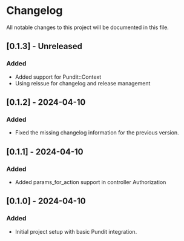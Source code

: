 # Changelog

All notable changes to this project will be documented in this file.

## [0.1.3] - Unreleased

### Added

- Added support for Pundit::Context
- Using reissue for changelog and release management

## [0.1.2] - 2024-04-10

### Added

- Fixed the missing changelog information for the previous version.

## [0.1.1] - 2024-04-10

### Added

- Added params_for_action support in controller Authorization

## [0.1.0] - 2024-04-10

### Added

- Initial project setup with basic Pundit integration.
